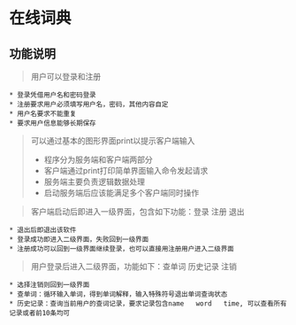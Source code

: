 # 在线词典
## 功能说明
> 用户可以登录和注册
```
* 登录凭借用户名和密码登录
* 注册要求用户必须填写用户名，密码，其他内容自定
* 用户名要求不能重复
* 要求用户信息能够长期保存
```
> 可以通过基本的图形界面print以提示客户端输入
>
> - 程序分为服务端和客户端两部分
> - 客户端通过print打印简单界面输入命令发起请求
> - 服务端主要负责逻辑数据处理
> - 启动服务端后应该能满足多个客户端同时操作

> 客户端启动后即进入一级界面，包含如下功能：登录    注册    退出
```
* 退出后即退出该软件
* 登录成功即进入二级界面，失败回到一级界面
* 注册成功可以回到一级界面继续登录，也可以直接用注册用户进入二级界面
```
> 用户登录后进入二级界面，功能如下：查单词    历史记录    注销
```
* 选择注销则回到一级界面
* 查单词：循环输入单词，得到单词解释，输入特殊符号退出单词查询状态
* 历史记录：查询当前用户的查词记录，要求记录包含name   word   time, 可以查看所有记录或者前10条均可
```